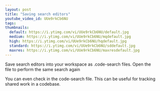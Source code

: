 ```yaml
---
layout: post
title: "Saving search editors"
youtube_video_id: UUe9rkCb6NU
tags:
thumbnails:
  default: https://i.ytimg.com/vi/UUe9rkCb6NU/default.jpg
  medium: https://i.ytimg.com/vi/UUe9rkCb6NU/mqdefault.jpg
  high: https://i.ytimg.com/vi/UUe9rkCb6NU/hqdefault.jpg
  standard: https://i.ytimg.com/vi/UUe9rkCb6NU/sddefault.jpg
  maxres: https://i.ytimg.com/vi/UUe9rkCb6NU/maxresdefault.jpg
---
```


Save search editors into your workspace as .code-search files. Open the file to perform the same search again

You can even check in the code-search file. This can be useful for tracking shared work in a codebase.

